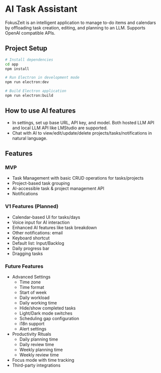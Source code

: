 # AI Task Assistant

FokusZeit is an intelligent application to manage to-do items and calendars by offloading task creation, editing, and planning to an LLM. Supports OpenAI compatible APIs.

## Project Setup

```bash
# Install dependencies
cd app
npm install

# Run Electron in development mode
npm run electron:dev

# Build Electron application
npm run electron:build
```

## How to use AI features
- In settings, set up base URL, API key, and model. Both hosted LLM API and local LLM API like LMStudio are supported.
- Chat with AI to view/edit/update/delete projects/tasks/notifications in natural language.

## Features

### MVP
- Task Management with basic CRUD operations for tasks/projects
- Project-based task grouping
- AI-accessible task & project management API
- Notifications

### V1 Features (Planned)
- Calendar-based UI for tasks/days
- Voice input for AI interaction
- Enhanced AI features like task breakdown
- Other notifications: email
- Keyboard shortcut 
- Default list: Input/Backlog
- Daily progress bar
- Dragging tasks

### Future Features
- Advanced Settings
  - Time zone
  - Time format
  - Start of week
  - Daily workload
  - Daily working time
  - Hide/show completed tasks
  - Light/Dark mode switches
  - Scheduling gap configuration
  - i18n support
  - Alert settings
- Productivity Rituals
  - Daily planning time
  - Daily review time
  - Weekly planning time
  - Weekly review time
- Focus mode with time tracking
- Third-party integrations
